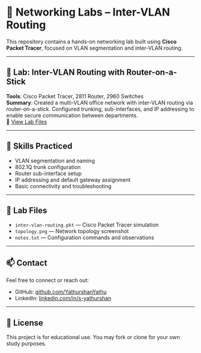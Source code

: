 
# 🧠 Networking Labs – Inter-VLAN Routing

This repository contains a hands-on networking lab built using **Cisco Packet Tracer**, focused on VLAN segmentation and inter-VLAN routing.

---

## 🔹 Lab: Inter-VLAN Routing with Router-on-a-Stick

**Tools**: Cisco Packet Tracer, 2811 Router, 2960 Switches  
**Summary**: Created a multi-VLAN office network with inter-VLAN routing via router-on-a-stick. Configured trunking, sub-interfaces, and IP addressing to enable secure communication between departments.  
📁 [View Lab Files](./inter-vlan-routing)

---

## 🧰 Skills Practiced

- VLAN segmentation and naming
- 802.1Q trunk configuration
- Router sub-interface setup
- IP addressing and default gateway assignment
- Basic connectivity and troubleshooting

---

## 📂 Lab Files

- `inter-vlan-routing.pkt` — Cisco Packet Tracer simulation
- `topology.png` — Network topology screenshot
- `notes.txt` — Configuration commands and observations

---

## 📫 Contact

Feel free to connect or reach out:

- GitHub: [github.com/YathurshanYathu](https://github.com/your-username)
- LinkedIn: [linkedin.com/in/s-yathurshan](https://linkedin.com/in/your-name)

---

## 📄 License

This project is for educational use. You may fork or clone for your own study purposes.

